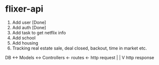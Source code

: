 # flixer-api
1. Add user [Done]
2. Add auth [Done]
3. Add task to get netflix info
4. Add school
5. Add housing 
6. Tracking real estate sale, deal closed, backout, time in market etc. 

DB <-> Models <-> Controllers <- routes <- http request
                     |
                     |
                     V
                  http response